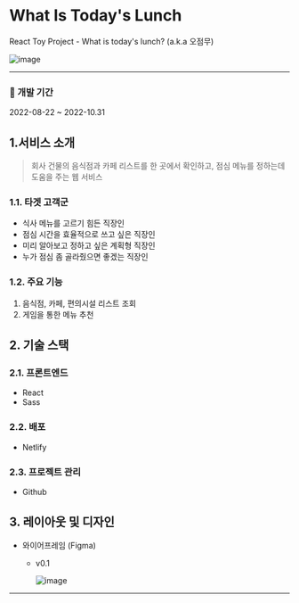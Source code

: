 # What Is Today's Lunch
React Toy Project - What is today's lunch? (a.k.a 오점무)

![image](https://user-images.githubusercontent.com/32251962/185876237-ede5ea27-63fd-416d-801b-660a73ff780c.png)

---


### 📆 개발 기간

2022-08-22 ~ 2022-10.31

## 1.서비스 소개
> 회사 건물의 음식점과 카페 리스트를 한 곳에서 확인하고, 점심 메뉴를 정하는데 도움을 주는 웹 서비스

### 1.1. 타겟 고객군
- 식사 메뉴를 고르기 힘든 직장인
- 점심 시간을 효율적으로 쓰고 싶은 직장인
- 미리 알아보고 정하고 싶은 계획형 직장인
- 누가 점심 좀 골라줬으면 좋겠는 직장인

### 1.2. 주요 기능
1. 음식점, 카페, 편의시설 리스트 조회
2. 게임을 통한 메뉴 추천


## 2. 기술 스택

### 2.1. 프론트엔드

- React
- Sass

### 2.2. 배포
- Netlify

### 2.3. 프로젝트 관리
- Github


## 3. 레이아웃 및 디자인
- 와이어프레임 (Figma)
  - v0.1
  
    ![image](https://user-images.githubusercontent.com/32251962/185872781-38569536-68bb-42ee-aead-4428390b324e.png)






---
